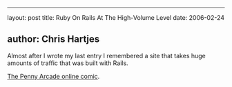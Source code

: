 <hr />

<p>layout: post
title: Ruby On Rails At The High-Volume Level
date: 2006-02-24</p>

<h2>author: Chris Hartjes</h2>

<p>Almost after I wrote my last entry I remembered a site that takes huge amounts of traffic that was built with Rails.</p>

<p><a href="http://www.penny-arcade.com">The Penny Arcade online comic</a>.</p>
